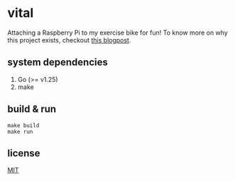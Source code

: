 # vital

Attaching a Raspberry Pi to my exercise bike for fun! To know more on why this project exists, checkout [this blogpost](https://vivekn.dev/blog/vital).

## system dependencies

1. Go (>= v1.25)
2. make

## build & run

```
make build
make run
```

## license

[MIT](./LICENSE)
